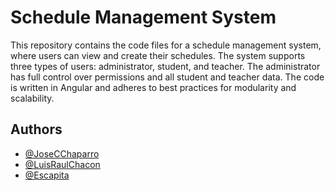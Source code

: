 
# Schedule Management System

This repository contains the code files for a schedule management system, where users can view and create their schedules. The system supports three types of users: administrator, student, and teacher. The administrator has full control over permissions and all student and teacher data. The code is written in Angular and adheres to best practices for modularity and scalability.












## Authors

- [@JoseCChaparro](https://www.github.com/JoseCChaparro)
- [@LuisRaulChacon](https://github.com/LuisRaulChacon)
- [@Escapita](https://github.com/Escapita)
